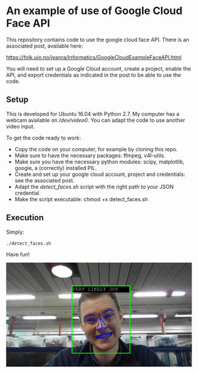 # An example of use of Google Cloud Face API

This repository contains code to use the google cloud face API. There is an associated post, available here:

https://folk.uio.no/jeanra/Informatics/GoogleCloudExampleFaceAPI.html

You will need to set up a Google Cloud account, create a project, enable the API, and export credentials as indicated in the post to be able to use the code.

## Setup

This is developed for Ubuntu 16.04 with Python 2.7. My computer has a webcam available on */dev/video0*. You can adapt the code to use another video input.

To get the code ready to work:

- Copy the code on your computer, for example by cloning this repo.
- Make sure to have the necessary packages: ffmpeg, v4l-utils.
- Make sure you have the necessary python modules: scipy, matplotlib, google, a (correctly) installed PIL.
- Create and set up your google cloud account, project and credentials: see the associated post.
- Adapt the *detect_faces.sh* script with the right path to your JSON credential.
- Make the script executable: chmod +x detect_faces.sh

## Execution

Simply:

```
./detect_faces.sh
```

Have fun!

![](Images_crrt/crrt_image_highlighted_image_in.jpg)
